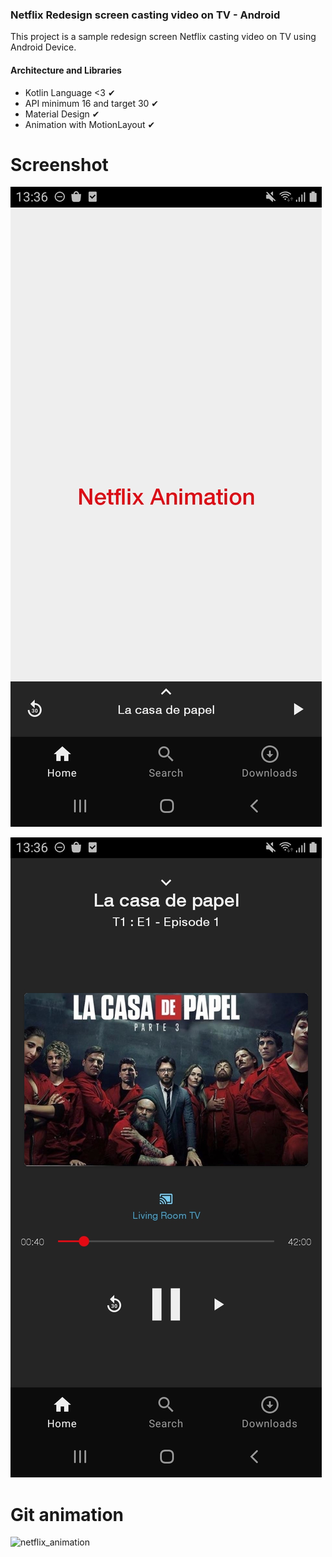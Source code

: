 ### Netflix Redesign screen casting video on TV - Android

This project is a sample redesign screen Netflix casting video on TV using Android Device.

#### Architecture and Libraries

* Kotlin Language <3 ✔
* API minimum 16 and target 30 ✔
* Material Design ✔
* Animation with MotionLayout ✔

# Screenshot
![netflix_animation_1](netflix_animation_1.jpg)

![netflix_animation_2](netflix_animation_2.jpg)

# Git animation
![netflix_animation](netflix_animation.gif)
